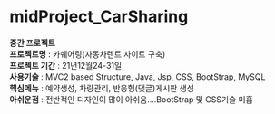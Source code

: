 # midProject_CarSharing
<B>중간 프로젝트</B><BR>
<B>프로젝트명</B> : 카쉐어링(자동차렌트 사이트 구축)<BR>
<B>프로젝트 기간</B> : 21년12월24-31일<BR>
<B>사용기술</B> : MVC2 based Structure, Java, Jsp, CSS, BootStrap, MySQL<BR>
<B>핵심메뉴</B> : 예약생성, 차량관리, 반응형(댓글)게시판 생성<BR>
<B>아쉬운점</B> : 전반적인 디자인이 많이 아쉬움....BootStrap 및 CSS기술 미흡<BR>
